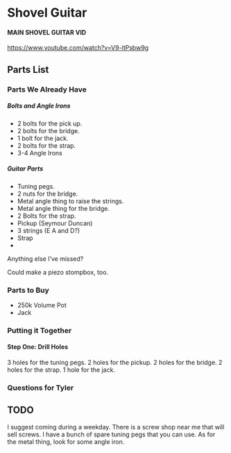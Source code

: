 # Shovel Guitar

#### MAIN SHOVEL GUITAR VID

https://www.youtube.com/watch?v=V9-ltPsbw9g

## Parts List

### Parts We Already Have

##### Bolts and Angle Irons

- 2 bolts for the pick up.
- 2 bolts for the bridge.
- 1 bolt for the jack.
- 2 bolts for the strap.
- 3-4 Angle Irons


##### Guitar Parts

- Tuning pegs.
- 2 nuts for the bridge.
- Metal angle thing to raise the strings.
- Metal angle thing for the bridge.
- 2 Bolts for the strap.
- Pickup (Seymour Duncan)
- 3 strings (E A and D?)
- Strap
- 

Anything else I’ve missed?

Could make a piezo stompbox, too.

### Parts to Buy

- 250k Volume Pot
- Jack

### Putting it Together

#### Step One: Drill Holes

3 holes for the tuning pegs.
2 holes for the pickup.
2 holes for the bridge.
2 holes for the strap.
1 hole for the jack.



### Questions for Tyler


## TODO

  

I suggest coming during a weekday. There is a screw shop near me that will sell screws. I have a bunch of spare tuning pegs that you can use. As for the metal thing, look for some angle iron.
